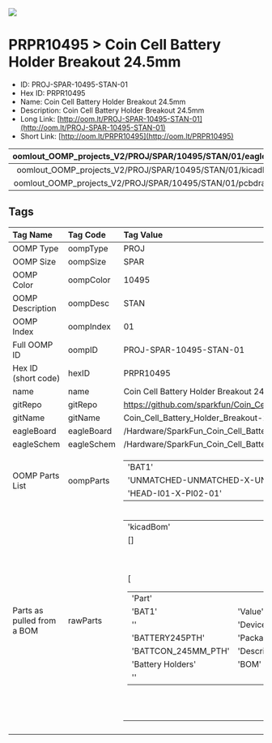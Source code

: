 


  
![][im]
# PRPR10495 > Coin Cell Battery Holder Breakout 24.5mm

- ID: PROJ-SPAR-10495-STAN-01
- Hex ID: PRPR10495
- Name: Coin Cell Battery Holder Breakout 24.5mm
- Description: Coin Cell Battery Holder Breakout 24.5mm
- Long Link: [http://oom.lt/PROJ-SPAR-10495-STAN-01](http://oom.lt/PROJ-SPAR-10495-STAN-01)
- Short Link: [http://oom.lt/PRPR10495](http://oom.lt/PRPR10495)
  

|oomlout_OOMP_projects_V2/PROJ/SPAR/10495/STAN/01/eagleImage.png|oomlout_OOMP_projects_V2/PROJ/SPAR/10495/STAN/01/eagleSchemImage.png|oomlout_OOMP_projects_V2/PROJ/SPAR/10495/STAN/01/kicadPcb3dFront.png|oomlout_OOMP_projects_V2/PROJ/SPAR/10495/STAN/01/kicadPcb3dBack.png|
| :---: | :---: | :---: | :---: |
|oomlout_OOMP_projects_V2/PROJ/SPAR/10495/STAN/01/kicadPcb3d.png|oomlout_OOMP_projects_V2/PROJ/SPAR/10495/STAN/01/bomBack.png|oomlout_OOMP_projects_V2/PROJ/SPAR/10495/STAN/01/bomFront.png|oomlout_OOMP_projects_V2/PROJ/SPAR/10495/STAN/01/pcbdraw.svg|
|oomlout_OOMP_projects_V2/PROJ/SPAR/10495/STAN/01/pcbdrawBack.svg||||

## Tags
  

|Tag Name|Tag Code|Tag Value|
| :--- | :--- | :--- |
|OOMP Type|oompType|PROJ|
|OOMP Size|oompSize|SPAR|
|OOMP Color|oompColor|10495|
|OOMP Description|oompDesc|STAN|
|OOMP Index|oompIndex|01|
|Full OOMP ID|oompID|PROJ-SPAR-10495-STAN-01|
|Hex ID (short code)|hexID|PRPR10495|
|name|name|Coin Cell Battery Holder Breakout 24.5mm|
|gitRepo|gitRepo|https://github.com/sparkfun/Coin_Cell_Battery_Holder_Breakout-24.5mm|
|gitName|gitName|Coin_Cell_Battery_Holder_Breakout-24.5mm|
|eagleBoard|eagleBoard|/Hardware/SparkFun_Coin_Cell_Battery_Holder-24.5mm.brd|
|eagleSchem|eagleSchem|/Hardware/SparkFun_Coin_Cell_Battery_Holder-24.5mm.sch|
|OOMP Parts List|oompParts|<table><tr><td>'BAT1'</td></tr><tr><td> 'UNMATCHED-UNMATCHED-X-UNMATCHED-01'</td><td> 'J3'</td></tr><tr><td> 'HEAD-I01-X-PI02-01'</td></tr></table>|
|Parts as pulled from a BOM|rawParts|<table><tr><td>'kicadBom'</td></tr><tr><td> []</td><td> 'eagleBom'</td></tr><tr><td> [<table><tr><td>'Part'</td></tr><tr><td> 'BAT1'</td><td> 'Value'</td></tr><tr><td> ''</td><td> 'Device'</td></tr><tr><td> 'BATTERY245PTH'</td><td> 'Package'</td></tr><tr><td> 'BATTCON_245MM_PTH'</td><td> 'Description'</td></tr><tr><td> 'Battery Holders'</td><td> 'BOM'</td></tr><tr><td> ''</td></tr></table></td><td> <table><tr><td>'Part'</td></tr><tr><td> 'J3'</td><td> 'Value'</td></tr><tr><td> ''</td><td> 'Device'</td></tr><tr><td> 'M02PTH'</td><td> 'Package'</td></tr><tr><td> '1X02'</td><td> 'Description'</td></tr><tr><td> 'Header 2'</td><td> 'BOM'</td></tr><tr><td> ''</td></tr></table></td><td> <table><tr><td>'Part'</td></tr><tr><td> 'JP2'</td><td> 'Value'</td></tr><tr><td> 'LOGO-SFENEW'</td><td> 'Device'</td></tr><tr><td> 'LOGO-SFENEW'</td><td> 'Package'</td></tr><tr><td> 'SFE-NEW-WEBLOGO'</td><td> 'Description'</td></tr><tr><td> 'Spark Fun Electronics PCB Logo'</td><td> 'BOM'</td></tr><tr><td> ''</td></tr></table></td><td> <table><tr><td>'Part'</td></tr><tr><td> 'JP4'</td><td> 'Value'</td></tr><tr><td> 'STAND-OFF'</td><td> 'Device'</td></tr><tr><td> 'STAND-OFF'</td><td> 'Package'</td></tr><tr><td> 'STAND-OFF'</td><td> 'Description'</td></tr><tr><td> 'Stand Off'</td><td> 'BOM'</td></tr><tr><td> ''</td></tr></table></td><td> <table><tr><td>'Part'</td></tr><tr><td> 'JP5'</td><td> 'Value'</td></tr><tr><td> 'STAND-OFF'</td><td> 'Device'</td></tr><tr><td> 'STAND-OFF'</td><td> 'Package'</td></tr><tr><td> 'STAND-OFF'</td><td> 'Description'</td></tr><tr><td> 'Stand Off'</td><td> 'BOM'</td></tr><tr><td> ''</td></tr></table></td><td> <table><tr><td>'Part'</td></tr><tr><td> 'U$1'</td><td> 'Value'</td></tr><tr><td> 'CREATIVE_COMMONS'</td><td> 'Device'</td></tr><tr><td> 'CREATIVE_COMMONS'</td><td> 'Package'</td></tr><tr><td> 'CREATIVE_COMMONS'</td><td> 'Description'</td></tr><tr><td> ''</td><td> 'BOM'</td></tr><tr><td> ''</td></tr></table>]</td></tr></table>|
||||



[im]: PROJ/SPAR/10495/STAN/01/kicadPcb3d_450.png
